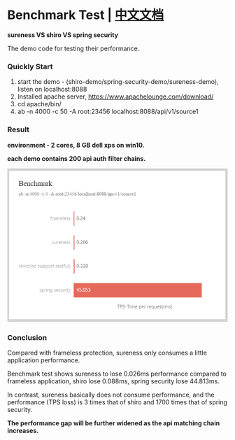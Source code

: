 # Benchmark Test | [中文文档](README_CN.md)    

**sureness VS shiro VS spring security**   

The demo code for testing their performance.   

### Quickly Start   

1. start the demo - (shiro-demo/spring-security-demo/sureness-demo), listen on localhost:8088
2. Installed apache server, https://www.apachelounge.com/download/  
3. cd apache/bin/  
4. ab -n 4000 -c 50 -A root:23456 localhost:8088/api/v1/source1  

### Result  

**environment - 2 cores, 8 GB dell xps on win10.**  

**each demo contains 200 api auth filter chains.**   

![benchmark](benchmark.png)    


### Conclusion     

Compared with frameless protection, sureness only consumes a little application performance.  

Benchmark test shows sureness to lose 0.026ms performance compared to frameless application, shiro lose 0.088ms, spring security lose 44.813ms.   

In contrast, sureness basically does not consume performance, and the performance (TPS loss) is 3 times that of shiro and 1700 times that of spring security.   

**The performance gap will be further widened as the api matching chain increases.**       


